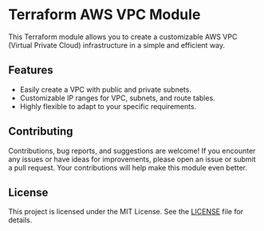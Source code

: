 # Terraform AWS VPC Module

This Terraform module allows you to create a customizable AWS VPC (Virtual Private Cloud) infrastructure in a simple and
efficient way.

## Features

- Easily create a VPC with public and private subnets.
- Customizable IP ranges for VPC, subnets, and route tables.
- Highly flexible to adapt to your specific requirements.

## Contributing

Contributions, bug reports, and suggestions are welcome! If you encounter any issues or have ideas for improvements,
please open an issue or submit a pull request. Your contributions will help make this module even better.

## License

This project is licensed under the MIT License. See the [LICENSE](LICENSE) file for details.
